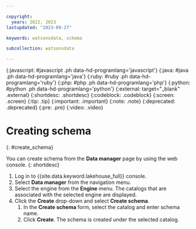 ```yaml
---

copyright:
  years: 2022, 2023
lastupdated: "2023-09-27"

keywords: watsonxdata, schema

subcollection: watsonxdata

---
```


{:javascript: #javascript .ph data-hd-programlang='javascript'}
{:java: #java .ph data-hd-programlang='java'}
{:ruby: #ruby .ph data-hd-programlang='ruby'}
{:php: #php .ph data-hd-programlang='php'}
{:python: #python .ph data-hd-programlang='python'}
{:external: target="_blank" .external}
{:shortdesc: .shortdesc}
{:codeblock: .codeblock}
{:screen: .screen}
{:tip: .tip}
{:important: .important}
{:note: .note}
{:deprecated: .deprecated}
{:pre: .pre}
{:video: .video}

# Creating schema
{: #create_schema}

You can create schema from the **Data manager** page by using the web console.
{: shortdesc}

1. Log in to {{site.data.keyword.lakehouse_full}} console.
1. Select **Data manager** from the navigation menu.
1. Select the engine from the **Engine** menu. The catalogs that are associated with the selected engine are displayed.
1. Click the **Create** drop-down and select **Create schema**.
    1. In the **Create schema** form, select the catalog and enter schema name.
    1. Click **Create**. The schema is created under the selected catalog.

